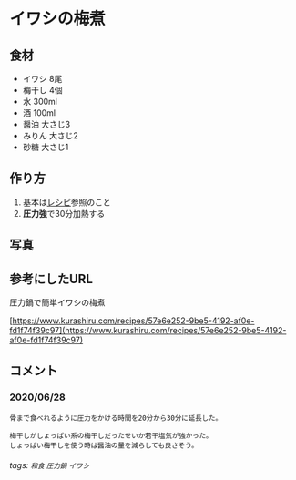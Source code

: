 # イワシの梅煮

## 食材

* イワシ 8尾
* 梅干し 4個
* 水 300ml
* 酒 100ml
* 醤油 大さじ3
* みりん 大さじ2
* 砂糖 大さじ1

## 作り方

1. 基本は[レシピ](https://www.kurashiru.com/recipes/57e6e252-9be5-4192-af0e-fd1f74f39c97)参照のこと
2. **圧力強**で30分加熱する

## 写真

<!--あれば-->

## 参考にしたURL

圧力鍋で簡単イワシの梅煮

[https://www.kurashiru.com/recipes/57e6e252-9be5-4192-af0e-fd1f74f39c97](https://www.kurashiru.com/recipes/57e6e252-9be5-4192-af0e-fd1f74f39c97)

## コメント

### 2020/06/28

```
骨まで食べれるように圧力をかける時間を20分から30分に延長した。

梅干しがしょっぱい系の梅干しだったせいか若干塩気が強かった。
しょっぱい梅干しを使う時は醤油の量を減らしても良さそう。
```

###### tags: `和食` `圧力鍋` `イワシ` 
